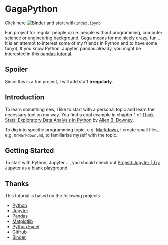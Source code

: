 # GagaPython

Click here 
[![Binder](http://mybinder.org/badge_logo.svg)](https://mybinder.org/v2/gh/StarwolfDancingWithHisPack/GagaPython/master?urlpath=lab) 
and start with `index.ipynb`

Fun project for regular people;o) i.e. people without programming, computer science or engineering background. [Gaga](https://www.duden.de/rechtschreibung/gaga_nicht_recht_bei_Verstand) means for me nicely crazy, fun ... It is an attempt to interest some of my friends in Python and to have some fun;o). If you know Python, Jupyter, pandas already, you might be interested in this [pandas tutorial](https://github.com/jorisvandenbossche/pandas-tutorial/blob/master/README.md).

## Spoiler
Since this is a fun project, I will add stuff **irregularly**.

## Introduction
To learn something new, I like to start with a personal topic and learn the necessary tool on my way. You find a cool example in chapter 1 of [Think Stats: Exploratory Data Analysis in Python](http://greenteapress.com/thinkstats2/html/thinkstats2002.html) by [Allen B. Downey](https://en.wikipedia.org/wiki/Allen_B._Downey).

To dig into specific programming topic, e.g. [Markdown](https://en.wikipedia.org/wiki/Markdown), I create small files, e.g. `OnMarkdown.md`, to familiarise myself with the topic. 

## Getting Started
To start with Python, Jupyter ..., you should check out [Project Jupyter | Try Jupyter](https://jupyter.org/try) as a blank playground. 

## Thanks
This tutorial is based on the following projects
- [Python](https://www.python.org)
- [Jupyter](https://jupyter.org)
- [Pandas](https://pandas.pydata.org)
- [Matplotlib](https://matplotlib.org)
- [Python Excel](http://www.python-excel.org)
- [GitHub](https://github.com)
- [Binder](https://mybinder.org)
